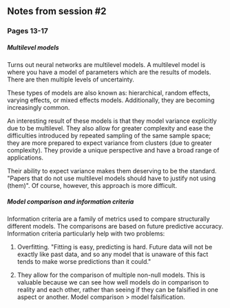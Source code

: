 ## Notes from session #2
### Pages 13-17


##### Multilevel models

Turns out neural networks are multilevel models. A multilevel model is where you have a model of parameters which are the results of models. There are then multiple levels of uncertainty.

These types of models are also known as: hierarchical, random effects, varying effects, or mixed effects models. Additionally, they are becoming increasingly common.

An interesting result of these models is that they model variance explicitly due to be multilevel. They also allow for greater complexity and ease the difficulties introduced by repeated sampling of the same sample space; they are more prepared to expect variance from clusters (due to greater complexity). They provide a unique perspective and have a broad range of applications.

Their ability to expect variance makes them deserving to be the standard. "Papers that do not use multilevel models should have to justify not using (them)". Of course, however, this approach is more difficult.

##### Model comparison and information criteria

Information criteria are a family of metrics used to compare structurally different models. The comparisons are based on future predictive accuracy. Information criteria particularly help with two problems:

1. Overfitting. "Fitting is easy, predicting is hard. Future data will not be exactly like past data, and so any model that is unaware of this fact tends to make worse predictions than it could."

2. They allow for the comparison of multiple non-null models. This is valuable because we can see how well models do in comparison to reality and each other, rather than seeing if they can be falsified in one aspect or another. Model comparison > model falsification.



